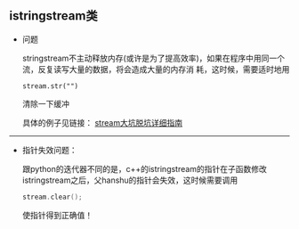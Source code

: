 ## istringstream类

* 问题

    stringstream不主动释放内存(或许是为了提高效率)，如果在程序中用同一个流，反复读写大量的数据，将会造成大量的内存消 耗，这时候，需要适时地用 

    ```stream.str("")```

    清除一下缓冲 

    具体的例子见链接：
    [stream大坑脱坑详细指南](http://blog.csdn.net/chjp2046/article/details/5460462)

---

* 指针失效问题：

   跟python的迭代器不同的是，c++的istringstream的指针在子函数修改istringstream之后，父hanshu的指针会失效，这时候需要调用

    ```cpp
    stream.clear();
    ```
    使指针得到正确值！

